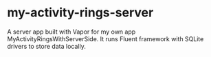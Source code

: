 # my-activity-rings-server
A server app built with Vapor for my own app MyActivityRingsWithServerSide.
It runs Fluent framework with SQLite drivers to store data locally.
